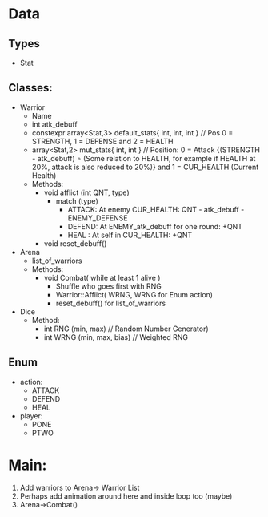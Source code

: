 # Data
## Types
  - Stat
## Classes:
  - Warrior
    - Name
    - int atk_debuff
    - constexpr array<Stat,3> default_stats{ int, int, int } // Pos 0 = STRENGTH, 1 = DEFENSE and 2 = HEALTH
    - array<Stat,2> mut_stats{ int, int } // Position: 0 = Attack {(STRENGTH - atk_debuff) ∘ (Some relation to HEALTH,
for example if HEALTH at 20%, attack is also reduced to 20%)} and 1 = CUR_HEALTH (Current Health)
    - Methods:
      - void afflict (int QNT, type) 
         - match (type)
           - ATTACK: At enemy CUR_HEALTH: QNT - atk_debuff - ENEMY_DEFENSE
           - DEFEND: At ENEMY_atk_debuff for one round: +QNT
           - HEAL  : At self in CUR_HEALTH: +QNT
      - void reset_debuff()
  - Arena
    - list_of_warriors
    - Methods:
      - void Combat( while at least 1 alive )
        - Shuffle who goes first with RNG
        - Warrior::Afflict( WRNG, WRNG for Enum action)
        - reset_debuff() for list_of_warriors
  - Dice
    - Method:
        - int RNG (min, max) // Random Number Generator)
        - int WRNG (min, max, bias) // Weighted RNG
## Enum
  - action:
    - ATTACK
    - DEFEND
    - HEAL
  - player:
    - PONE
    - PTWO
# Main:
  1. Add warriors to Arena-> Warrior List
  1. Perhaps add animation around here and inside loop too (maybe)
  3. Arena->Combat()

